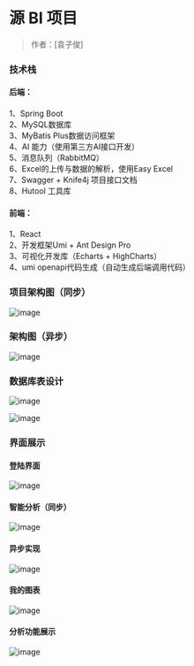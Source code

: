 # 源 BI 项目

> 作者：[袁子俊]

### 技术栈
#### 后端：
1、Spring Boot  
2、MySQL数据库  
3、MyBatis Plus数据访问框架  
4、AI 能力（使用第三方AI接口开发）  
5、消息队列（RabbitMQ）  
6、Excel的上传与数据的解析，使用Easy Excel  
7、Swagger + Knife4j 项目接口文档  
8、Hutool 工具库  

#### 前端：
1、React  
2、开发框架Umi + Ant Design Pro  
3、可视化开发库（Echarts + HighCharts）  
4、umi openapi代码生成（自动生成后端调用代码）  

### 项目架构图（同步）
![image](https://github.com/Zijun-Yuan/yuanbi-backend/assets/149686965/4d07da62-3287-4f19-99cc-2fc0bf0cbaa2)

### 架构图（异步）
![image](https://github.com/Zijun-Yuan/yuanbi-backend/assets/149686965/dbeccab5-7a0b-4f39-aa2f-1f215398ac26)

### 数据库表设计
![image](https://github.com/Zijun-Yuan/yuanbi-backend/assets/149686965/925767f1-3baa-40a3-a702-fb9b7dc94695)

![image](https://github.com/Zijun-Yuan/yuanbi-backend/assets/149686965/af71a500-cd9f-4bb7-9884-9320e257ab39)

### 界面展示
#### 登陆界面
![image](https://github.com/Zijun-Yuan/yuanbi-backend/assets/149686965/f82b29ff-d990-4c3f-b69a-5b9c55cc9f79)

#### 智能分析（同步）
![image](https://github.com/Zijun-Yuan/yuanbi-backend/assets/149686965/8af5f9f4-9cca-4e90-8a09-4b80c1de64ce)

#### 异步实现
![image](https://github.com/Zijun-Yuan/yuanbi-backend/assets/149686965/21538ff4-e2c6-43b1-898e-fbbac0ac2d13)

#### 我的图表
![image](https://github.com/Zijun-Yuan/yuanbi-backend/assets/149686965/ac737e06-0b7e-4eb7-9f85-0c8b6908eac0)

#### 分析功能展示
![image](https://github.com/Zijun-Yuan/yuanbi-backend/assets/149686965/ccb1ed17-cd39-4acf-a865-d638126be402)

